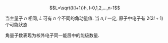 $$L=\sqrt{l(l+1)}h, l-0,1,2,...,n-1$$

当主量子 $n$ 相同, $L$ 可有 $n$ 个不同的角动量值. 当 $n,l$ 一定, 原子中电子有 $2(2l+1)$ 个可能状态. 

角量子数表现为核外电子同一能层中的能级数量. 